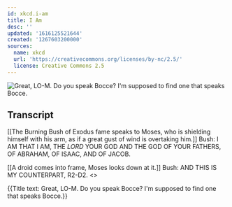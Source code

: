 ```yaml
---
id: xkcd.i-am
title: I Am
desc: ''
updated: '1616125521644'
created: '1267603200000'
sources:
  name: xkcd
  url: 'https://creativecommons.org/licenses/by-nc/2.5/'
  license: Creative Commons 2.5
---
```

![Great, LO-M. Do you speak Bocce? I'm supposed to find one that speaks Bocce.](https://imgs.xkcd.com/comics/i_am.png)

## Transcript
[[The Burning Bush of Exodus fame speaks to Moses, who is shielding himself with his arm, as if a great gust of wind is overtaking him.]]
Bush: I AM THAT I AM, THE *LORD* YOUR GOD AND THE GOD OF YOUR FATHERS, OF ABRAHAM, OF ISAAC, AND OF JACOB.

[[A droid comes into frame, Moses looks down at it.]]
Bush: AND THIS IS MY COUNTERPART, R2-D2.
<<BLEEP BLOOP>>

{{Title text: Great, LO-M. Do you speak Bocce? I'm supposed to find one that speaks Bocce.}}
